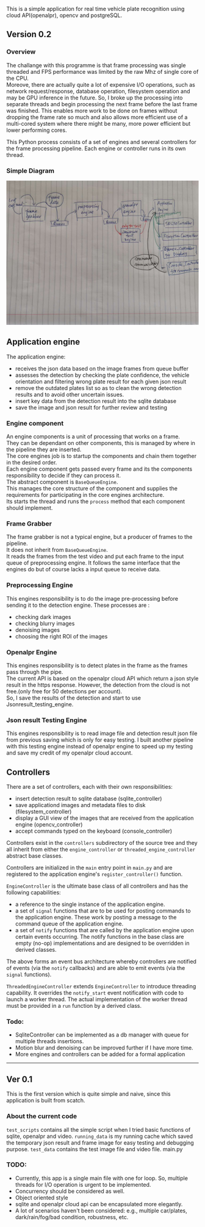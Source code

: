  This is a simple application for real time vehicle plate recognition using cloud API(openalpr), opencv and postgreSQL.


## Version 0.2  

### Overview

The challange with this programme is that frame processing was single threaded and FPS performance was limited by the raw Mhz of single core of the CPU.  
Moreove, there are actually quite a lot of expensive I/O operations, such as network request/response, database operation, filesystem operation and may be GPU inference in the future.
So, I broke up the processing into separate threads and begin processing the next frame before the last frame was finished. 
This enables more work to be done on frames without dropping the frame rate so much and also allows more efficient use of a multi-cored system where there might be many, more power efficient but lower performing cores.

This Python process consists of a set of engines and several controllers for the frame processing pipeline. Each engine or controller runs in its own thread.

### Simple Diagram

![](doc/assets/diagram.jpeg)


## Application engine
The application engine:
- receives the json data based on the image frames from queue buffer
- assesses the detection by checking the plate confidence, the vehicle orientation and filtering wrong plate result for each given json result
- remove the outdated plates list so as to clean the wrong detection results and to avoid other uncertain issues.
- insert key data from the detection result into the sqlite database
- save the image and json result for further review and testing


### Engine component

An engine components is a unit of processing that works on a frame.  
They can be dependant on other components, this is managed by where in the pipeline they are inserted.  
The core engines job is to startup the components and chain them together in the desired order.  
Each engine component gets passed every frame and its the components responsibility to decide if they can process it.  
The abstract component is ```BaseQueueEngine```.   
This manages the core structure of the component and supplies the requirements for participating in the core engines architecture.   
Its starts the thread and runs the ```process``` method that each component should implement.

### Frame Grabber

The frame grabber is not a typical engine, but a producer of frames to the pipeline.  
It does not inherit from ```BaseQueueEngine```.   
It reads the frames from the test video and put each frame to the input queue of preprocessing engine.
It follows the same interface that the engines do but of course lacks a input queue to receive data.  


### Preprocessing Engine

This engines responsibility is to do the image pre-processing before sending it to the detection engine. 
These processes are :
- checking dark images
- checking blurry images
- denoising images
- choosing the right ROI of the images


### Openalpr Engine

This engines responsibility is to detect plates in the frame as the frames pass through the pipe.  
The current API is based on the openalpr cloud API which return a json style result in the https response. 
However, the detection from the cloud is not free.(only free for 50 detections per account).  
So, I save the results of the detection and start to use Jsonresult_testing_engine.

### Json result Testing Engine

This engines responsibility is to read image file and detection result json file from previous saving which is only for easy testing. 
I built another pipeline with this testing engine instead of openalpr engine to speed up my testing and save my credit of my openalpr cloud account.

## Controllers  
There are a set of controllers, each with their own responsibilities:
- insert detection result to sqlite database (sqlite_controller)
- save applicationd images and metadata files to disk (filesystem_controller)
- display a GUI view of the images that are received from the application engine (opencv_controller)
- accept commands typed on the keyboard (console_controller)

Controllers exist in the `controllers` subdirectory of the source tree and they all inherit from either the `engine_controller` or `threaded_engine_controller` abstract base classes.

Controllers are initialized in the `main` entry point in `main.py` and are registered to the application engine's `register_controller()` function.

`EngineController` is the ultimate base class of all controllers and has the following capabilities:
- a reference to the single instance of the application engine.
- a set of `signal` functions that are to be used for posting commands to the application engine. These work by posting a message to the command queue of the application engine.
- a set of `notify` functions that are called by the application engine upon certain events occurring. The notify functions in the base class are empty (no-op) implementations and are designed to be overridden in derived classes.

The above forms an event bus architecture whereby controllers are notified of events (via the `notify` callbacks) and are able to emit events (via the `signal` functions).

`ThreadedEngineController` extends `EngineController` to introduce threading capability.
It overrides the `notify_start` event notification with code to launch a worker thread. The actual implementation of the worker thread must be provided in a `run` function by a derived class.


### Todo:
- SqliteController can be implemented as a db manager with queue for multiple threads insertions.
- Motion blur and denoising can be improved further if I have more time.
- More engines and controllers can be added for a formal application


-------------------------

## Ver 0.1
  
This is the first version which is quite simple and naive, since this application is built from scatch. 

### About the current code
`test_scripts` contains all the simple script when I tried basic functions of sqlite, openalpr and video.
`running_data` is my running cache which saved the temporary json result and frame image for easy testing and debugging purpose.
`test_data` contains the test image file and video file.
main.py 

### TODO:
 - Currently, this app is a single main file with one for loop. So, multiple threads for I/O operation is urgent to be implemented.
 - Concurrency should be considered as well.
 - Object oriented style
 - sqlite and openalpr cloud api can be encapsulated more elegantly.
 - A lot of scenarios haven't been considered: e.g., multiple car/plates, dark/rain/fog/bad condition, robustness, etc.
